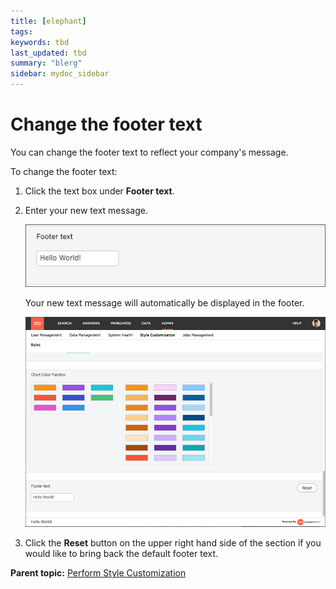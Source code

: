 ```yaml
---
title: [elephant]
tags: 
keywords: tbd
last_updated: tbd
summary: "blerg"
sidebar: mydoc_sidebar
---
```

# Change the footer text

You can change the footer text to reflect your company's message.

To change the footer text:

1. Click the text box under **Footer text**. 
2. Enter your new text message. 

     ![](../../images/style_footer_text.png "Footer text menu") 

    Your new text message will automatically be displayed in the footer.

     ![](../../images/footer_text_result.png "Footer text display") 

3. Click the **Reset** button on the upper right hand side of the section if you would like to bring back the default footer text. 

**Parent topic:** [Perform Style Customization](../../application_integration/custom_branding/perform_style_customization.html)

